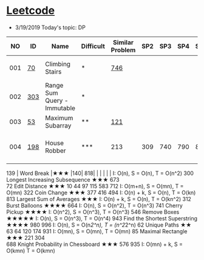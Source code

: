 # [Leetcode](https://leetcode.com/problemset/all/) 
* 3/19/2019 Today's topic: DP


NO|ID | Name | Difficult | Similar Problem | SP2| SP3| SP4 | SP5 | SP6| SP7| Remark1 
--- | --- | --- | --- | --- |--- |--- |--- |--- |--- |--- |--- 
001|[70](https://leetcode.com/problems/climbing-stairs/) | Climbing Stairs | * | [746](https://leetcode.com/problems/min-cost-climbing-stairs/) |  |   |   |   |    |   |  I: O(n), S = O(n), T = O(n)  
002|[303](https://leetcode.com/problems/range-sum-query-immutable/)| Range Sum Query - Immutable | * |   |   |   |    |   |    |    
003|[53](https://leetcode.com/problems/maximum-subarray/) | Maximum Subarray | ** | [121](https://leetcode.com/problems/best-time-to-buy-and-sell-stock/) |   |   |   |   |    |   |    | 
004|[198](https://leetcode.com/problems/house-robber/) | House Robber | *** | 213 | 309 | 740 | 790 | 801 |    |   |  I: O(n), S = O(3n), T = O(3n)  

139 |	Word Break	|★★★	|140|	818| | | | | |						I: O(n), S = O(n), T = O(n^2)
300	Longest Increasing Subsequence	★★★	673							
72	Edit Distance	★★★	10	44	97	115	583	712		I: O(m+n), S = O(mn), T = O(mn)
322	Coin Change	★★★	377	416	494					I: O(n) + k, S = O(n), T = O(kn)
813	Largest Sum of Averages	★★★							 	I: O(n) + k, S = O(n), T = O(kn^2)
312	Burst Balloons	★★★★	664	 						I: O(n), S = O(n^2), T = O(n^3)
741	Cherry Pickup	★★★★								I: O(n^2), S = O(n^3), T = O(n^3)
546	Remove Boxes	★★★★★								I: O(n), S = O(n^3), T = O(n^4)
943	Find the Shortest Superstring	★★★★	980	996						I: O(n), S = O(n*2^n), T = (n^2*2^n)
62	Unique Paths	★★	63	64	120	174	931			I: O(mn), S = O(mn), T = O(mn)
85	Maximal Rectangle	★★★	221	304						
688	Knight Probability in Chessboard	★★★	576	935						I: O(mn) + k, S = O(kmn) T = O(kmn)
